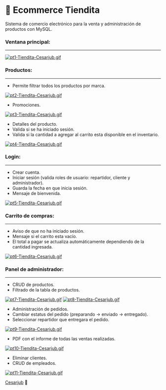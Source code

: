 # 🏪 Ecommerce Tiendita

Sistema de comercio electrónico para la venta y administración de productos con MySQL.

### Ventana principal:

---

[![pt1-Tiendita-Cesarjub.gif](https://i.postimg.cc/yYjmP2NH/pt1-Tiendita-Cesarjub.gif)](https://postimg.cc/bsGSYCbC)

### Productos:

---

- Permite filtrar todos los productos por marca.

[![pt2-Tiendita-Cesarjub.gif](https://i.postimg.cc/J0PQGFDM/pt2-Tiendita-Cesarjub.gif)](https://postimg.cc/1VVFdJrj)

- Promociones.

[![pt3-Tiendita-Cesarjub.gif](https://i.postimg.cc/DZz07YTq/pt3-Tiendita-Cesarjub.gif)](https://postimg.cc/DWtng6mZ)

- Detalles del producto.
- Valida si se ha iniciado sesión.
- Valida si la cantidad a agregar al carrito esta disponible en el inventario.

[![pt4-Tiendita-Cesarjub.gif](https://i.postimg.cc/2yGPCm4w/pt4-Tiendita-Cesarjub.gif)](https://postimg.cc/30yLZsf4)

### Login:

---

- Crear cuenta.
- Iniciar sesión (valida roles de usuario: repartidor, cliente y administrador).
- Guarda la fecha en que inicia sesión.
- Mensaje de bienvenida.

[![pt5-Tiendita-Cesarjub.gif](https://i.postimg.cc/sxHhFQ04/pt5-Tiendita-Cesarjub.gif)](https://postimg.cc/xNHCMCQX)

### Carrito de compras:

---

- Aviso de que no ha iniciado sesión.
- Mensaje si el carrito esta vacío.
- El total a pagar se actualiza automáticamente dependiendo de la cantidad ingresada.

[![pt6-Tiendita-Cesarjub.gif](https://i.postimg.cc/0QWYvBzS/pt6-Tiendita-Cesarjub.gif)](https://postimg.cc/YGFGf8f2)

### Panel de administrador:

---

- CRUD de productos.
- Filtrado de la tabla de productos.

[![pt7-Tiendita-Cesarjub.gif](https://i.postimg.cc/N00VkWv9/pt7-Tiendita-Cesarjub.gif)](https://postimg.cc/rDvQ8ZmM)
[![pt8-Tiendita-Cesarjub.gif](https://i.postimg.cc/tTxBrbST/pt8-Tiendita-Cesarjub.gif)](https://postimg.cc/LYmkXcMK)

- Administración de pedidos.
- Cambiar estatus del pedido (preparando -> enviado -> entregado).
- Seleccionar repartidor que entregara el pedido.

[![pt9-Tiendita-Cesarjub.gif](https://i.postimg.cc/fWgb7N4X/pt9-Tiendita-Cesarjub.gif)](https://postimg.cc/nMBZZNhc)

- PDF con el informe de todas las ventas realizadas.

[![pt10-Tiendita-Cesarjub.gif](https://i.postimg.cc/fW0bvPMr/pt10-Tiendita-Cesarjub.gif)](https://postimg.cc/s1syjwQY)

- Eliminar clientes.
- CRUD de empleados.

[![pt11-Tiendita-Cesarjub.gif](https://i.postimg.cc/pdpvL9T6/pt11-Tiendita-Cesarjub.gif)](https://postimg.cc/SXF3Zxc6)

[Cesarjub](https://github.com/Cesarjub) 🙂
